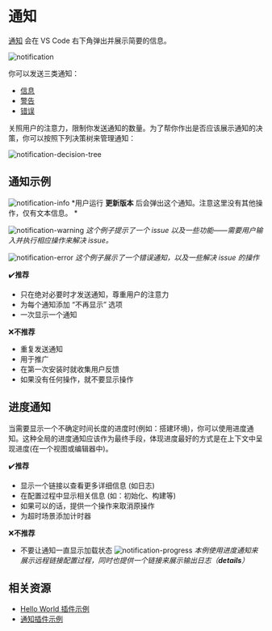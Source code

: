 # 通知

[通知](../extension-capabilities/common-capabilities.md#显示通知) 会在 VS Code 右下角弹出并展示简要的信息。

![notification](https://code.visualstudio.com/assets/api/ux-guidelines/examples/notification.png)

你可以发送三类通知：
- [信息](https://code.visualstudio.com/api/references/vscode-api#window.showInformationMessage)
- [警告](https://code.visualstudio.com/api/references/vscode-api#window.showWarningMessage)
- [错误](https://code.visualstudio.com/api/references/vscode-api#window.showErrorMessage)

关照用户的注意力，限制你发送通知的数量。为了帮你作出是否应该展示通知的决策，你可以按照下列决策树来管理通知：

![notification-decision-tree](https://code.visualstudio.com/assets/api/ux-guidelines/examples/notification-decision-tree.png)

## 通知示例

![notification-info](https://code.visualstudio.com/assets/api/ux-guidelines/examples/notification-info.png)
*用户运行 **更新版本** 后会弹出这个通知。注意这里没有其他操作，仅有文本信息。 *

![notification-warning](https://code.visualstudio.com/assets/api/ux-guidelines/examples/notification-warning.png)
*这个例子提示了一个 issue 以及一些功能——需要用户输入并执行相应操作来解决 issue。*

![notification-error](https://code.visualstudio.com/assets/api/ux-guidelines/examples/notification-error.png)
*这个例子展示了一个错误通知，以及一些解决 issue 的操作*

✔**️推荐**

- 只在绝对必要时才发送通知，尊重用户的注意力 
- 为每个通知添加 “不再显示” 选项 
- 一次显示一个通知

❌**不推荐**

- 重复发送通知 
- 用于推广 
- 在第一次安装时就收集用户反馈 
- 如果没有任何操作，就不要显示操作 

## 进度通知

当需要显示一个不确定时间长度的进度时(例如：搭建环境)，你可以使用进度通知。这种全局的进度通知应该作为最终手段，体现进度最好的方式是在上下文中呈现进度(在一个视图或编辑器中)。

✔**️推荐**

- 显示一个链接以查看更多详细信息 (如日志) 
- 在配置过程中显示相关信息 (如：初始化、构建等) 
- 如果可以的话，提供一个操作来取消原操作
- 为超时场景添加计时器

❌**不推荐**

- 不要让通知一直显示加载状态
![notification-progress](https://code.visualstudio.com/assets/api/ux-guidelines/examples/notification-progress.png)
*本例使用进度通知来展示远程链接配置过程，同时也提供一个链接来展示输出日志（**details**）*

## 相关资源
- [Hello World 插件示例](https://github.com/microsoft/vscode-extension-samples/tree/main/helloworld-sample)
- [通知插件示例](https://github.com/microsoft/vscode-extension-samples/tree/main/notifications-sample)